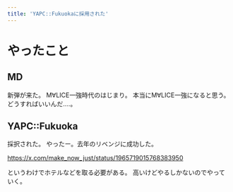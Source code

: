 ```yaml
---
title: 'YAPC::Fukuokaに採用された'
---
```


# やったこと

## MD

新弾が来た。
M∀LICE一強時代のはじまり。
本当にM∀LICE一強になると思う。
どうすればいいんだ‥‥。

## YAPC::Fukuoka

採択された。
やったー。去年のリベンジに成功した。

<https://x.com/make_now_just/status/1965719015768383950>

というわけでホテルなどを取る必要がある。
高いけどやるしかないのでやっていく。
